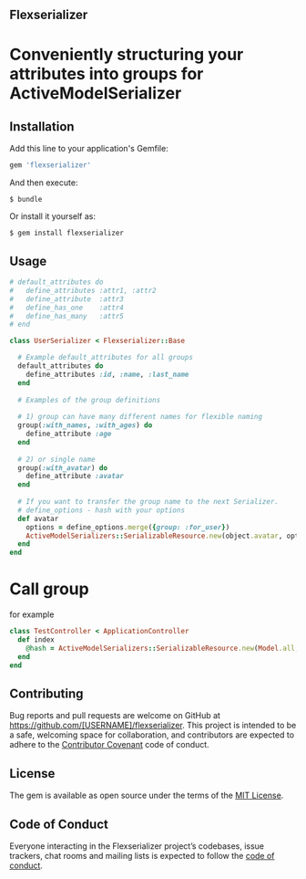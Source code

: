 ## Flexserializer
# Conveniently structuring your attributes into groups for ActiveModelSerializer

## Installation

Add this line to your application's Gemfile:

```ruby
gem 'flexserializer'
```

And then execute:

    $ bundle

Or install it yourself as:

    $ gem install flexserializer

## Usage

```ruby
# default_attributes do
#   define_attributes :attr1, :attr2
#   define_attribute  :attr3
#   define_has_one    :attr4
#   define_has_many   :attr5
# end

class UserSerializer < Flexserializer::Base

  # Example default_attributes for all groups
  default_attributes do
    define_attributes :id, :name, :last_name
  end
  
  # Examples of the group definitions
  
  # 1) group can have many different names for flexible naming
  group(:with_names, :with_ages) do
    define_attribute :age
  end
  
  # 2) or single name
  group(:with_avatar) do
    define_attribute :avatar
  end
    
  # If you want to transfer the group name to the next Serializer.
  # define_options - hash with your options
  def avatar
    options = define_options.merge({group: :for_user})
    ActiveModelSerializers::SerializableResource.new(object.avatar, options).serializable_hash
  end
end
```

# Call group

for example
```ruby
class TestController < ApplicationController
  def index
    @hash = ActiveModelSerializers::SerializableResource.new(Model.all, {group: :group_name_1}).serializable_hash
  end
end
```

## Contributing

Bug reports and pull requests are welcome on GitHub at https://github.com/[USERNAME]/flexserializer. This project is intended to be a safe, welcoming space for collaboration, and contributors are expected to adhere to the [Contributor Covenant](http://contributor-covenant.org) code of conduct.

## License

The gem is available as open source under the terms of the [MIT License](http://opensource.org/licenses/MIT).

## Code of Conduct

Everyone interacting in the Flexserializer project’s codebases, issue trackers, chat rooms and mailing lists is expected to follow the [code of conduct](https://github.com/[USERNAME]/flexserializer/blob/master/CODE_OF_CONDUCT.md).
